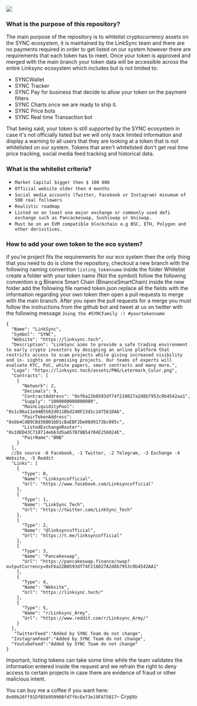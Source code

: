 ![](https://linksync.tech/wallet/0.png)


### **What is the purpose of this repository?**

The main purpose of the repository is to whitelist cryptocurrency assets on the SYNC ecosystem, it is maintained by the LinkSync team and there 
are no payments required in order to get listed on our system however there are requirements that each token has to meet. Once your token is approved and merged with the main branch your
token data will be accessible across the entire Linksync ecosystem which includes but is not limited to:

* SYNCWallet 
* SYNC Tracker
* SYNC Pay for business that decide to allow your token on the payment filters
* SYNC Charts once we are ready to ship it.
* SYNC Price bots
* SYNC Real time Transaction bot

That being said, your token is still supported by the SYNC ecosystem in case it's not officially listed but we will only track limited
information and display a warning to all users that they are looking at a token that is not whitelisted on our system. Tokens that aren't whitelisted 
don't get real time price tracking, social media feed tracking and historical data.

### **What is the whitelist criteria?**


* ``Market Capital bigger then $ 100 000 ``
* ``Official website older then 4 months `` 
* ``Social media accounts (Twitter, Facebook or Instagram) minumum of 500 real followers ``
* ``Realistic roadmap ``
* ``Listed on on least one major exchange or commonly used defi exchange such as Pancackeswap, Sushiswap or Uniswap. ``
* ``Must be on an EVM compatible blockchain e.g BSC, ETH, Polygon and other derivitives. ``


### **How to add your own token to the eco system?**

if you're project fits the requirements for our eco system then the only thing that you need to do is clone the repository, checkout a new branch with the following naming convention
``listing_tokenname`` inside the folder Whitelist create a folder with your token name (Not the symbol) follow the following convention e.g Binance Smart Chain (BinanceSmartChain) inside the new folder
add the following file named token.json replace all the fields with the information regarding your own token then open a pull requests to merge with the main branch. After you open the pull requests for a merge you must follow the instructions from the github bot and tweet at us on twitter with the following message ```Joing the #SYNCFamily :) #yourtokenname```

```
{
  "Name": "LinkSync",
  "Symbol": "SYNC",
  "Website": "https://linksync.tech",
  "Description": "LinkSync aims to provide a safe trading environment to early crypto investors by designing an online platform that restricts access to scam projects while giving increased visibility and in- sights on promising projects. Our teams of experts will evaluate KYC, PoC, white papers, smart contracts and many more.",
  "Logo": "https://linksync.tech/assets/PNG/Letermark_Color.png",
  "Contracts": [
    {
      "Network": 2,
      "Decimals": 9,
      "ContractAddress": "0xf6a22b0593df74f218027a2d8b7953c9b4542aa1",
      "Supply": "1000000000000000",
      "MainLiquidityPool": "0x1c06a11e94B5502d011Bbd240F23d1c147561DAb",
      "PairTokenAddress": "0xbb4CdB9CBd36B01bD1cBaEBF2De08d9173bc095c",
      "ListedExchangeRouter": "0x10ED43C718714eb63d5aA57B78B54704E256024E",
      "PairName":"BNB"
    }
  ],
  //Ds source -0 Facebook, -1 Twitter, -2 Telegram, -3 Exchange -4 Website, -5 Reddit
  "Links": [
    {
      "Type": 0,
      "Name": "Linksyncofficial",
      "Url": "https://www.facebook.com/Linksyncofficial"
    },
    {
      "Type": 1,
      "Name": "LinkSync_Tech",
      "Url": "https://twitter.com/LinkSync_Tech"
    },
    {
      "Type": 2,
      "Name": "@linksyncofficial",
      "Url": "https://t.me/linksyncofficial"
    },
    {
      "Type": 3,
      "Name": "Pancakeswap",
      "Url": "https://pancakeswap.finance/swap?outputCurrency=0xF6a22B0593df74F218027A2d8b7953c9b4542AA1"
    },
    {
      "Type": 4,
      "Name": "Website",
      "Url": "https://linksync.tech/"
    },
    {
      "Type": 5,
      "Name": "r/Linksync_Army",
      "Url": "https://www.reddit.com/r/Linksync_Army/"
    }
  ],
   "TwitterFeed":"Added by SYNC Team do not change",
  "InstagramFeed":"Added by SYNC Team do not change",
  "YoutubeFeed":"Added by SYNC Team do not change"
}

```

Important, listing tokens can take some time while the team validates the information entered inside the request and we refrain 
the right to deny access to certain projects in case there are evidence of fraud or other malicious intent.

You can buy me a coffee if you want here: 
```0x09b26ff91DfB5b959908fd7f6cEe73e19FA75817```– Crypto
